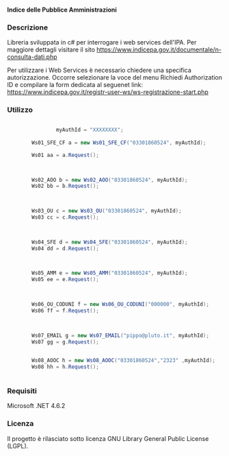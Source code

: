 #### Indice delle Pubblice Amministrazioni

### Descrizione
Libreria sviluppata in c# per interrogare i web services dell'IPA. Per maggiore dettagli visitare il sito https://www.indicepa.gov.it/documentale/n-consulta-dati.php

Per utilizzare i Web Services è necessario chiedere una specifica autorizzazione. 
Occorre selezionare la voce del menu Richiedi Authorization ID e compilare la form dedicata al seguenet link: https://www.indicepa.gov.it/registr-user-ws/ws-registrazione-start.php

### Utilizzo

```csharp

                myAuthId = "XXXXXXXX";
		
		Ws01_SFE_CF a = new Ws01_SFE_CF("03301860524", myAuthId);

		Ws01 aa = a.Request();

		

		Ws02_AOO b = new Ws02_AOO("03301860524", myAuthId);
		Ws02 bb = b.Request();

		

		Ws03_OU c = new Ws03_OU("03301860524", myAuthId);
		Ws03 cc = c.Request();

		

		Ws04_SFE d = new Ws04_SFE("03301860524", myAuthId);
		Ws04 dd = d.Request();

		

		Ws05_AMM e = new Ws05_AMM("03301860524", myAuthId);
		Ws05 ee = e.Request();

		

		Ws06_OU_CODUNI f = new Ws06_OU_CODUNI("000000", myAuthId);
		Ws06 ff = f.Request();

		

		Ws07_EMAIL g = new Ws07_EMAIL("pippo@pluto.it", myAuthId);
		Ws07 gg = g.Request();
		

		Ws08_AOOC h = new Ws08_AOOC("03301860524","2323" ,myAuthId);
		Ws08 hh = h.Request();
	   

```

### Requisiti
Microsoft .NET 4.6.2

### Licenza
Il progetto è rilasciato sotto licenza GNU Library General Public License (LGPL).
